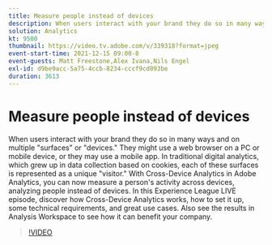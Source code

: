 ```yaml
---
title: Measure people instead of devices
description: When users interact with your brand they do so in many ways and on multiple "surfaces" or "devices." They might use a web browser on a PC or mobile device, or they may use a mobile app. In traditional digital analytics, which grew up in data collection based on cookies, each of these surfaces is represented as a unique "visitor." With Cross-Device Analytics in Adobe Analytics, you can now measure a person's activity across devices, analyzing people instead of devices. In this Experience League LIVE episode, discover how Cross-Device Analytics works, how to set it up, some technical requirements, and great use cases. Also see the results in Analysis Workspace to see how it can benefit your company.
solution: Analytics
kt: 9500
thumbnail: https://video.tv.adobe.com/v/339318?format=jpeg
event-start-time: 2021-12-15 09:00-8
event-guests: Matt Freestone,Alex Ivana,Nils Engel
exl-id: d9be9acc-5a75-4ccb-8234-cccf9cd093be
duration: 3613
---
```

# Measure people instead of devices

When users interact with your brand they do so in many ways and on multiple "surfaces" or "devices." They might use a web browser on a PC or mobile device, or they may use a mobile app. In traditional digital analytics, which grew up in data collection based on cookies, each of these surfaces is represented as a unique "visitor." With Cross-Device Analytics in Adobe Analytics, you can now measure a person's activity across devices, analyzing people instead of devices. In this Experience League LIVE episode, discover how Cross-Device Analytics works, how to set it up, some technical requirements, and great use cases. Also see the results in Analysis Workspace to see how it can benefit your company.


>[!VIDEO](https://video.tv.adobe.com/v/339318/?quality=12&learn=on)
